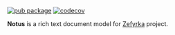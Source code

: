 [![pub package](https://img.shields.io/pub/v/notus_format.svg)](https://pub.dev/packages/notus_format)
[![codecov](https://codecov.io/gh/glynskyi/notus_format/branch/main/graph/badge.svg?token=2ROK6OM8Y3)](https://codecov.io/gh/glynskyi/notus_format)

**Notus** is a rich text document model for [Zefyrka](https://pub.dev/packages/zefyrka) project.